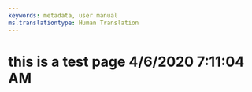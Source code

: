 ```yaml
---
keywords: metadata, user manual
ms.translationtype: Human Translation
---
```

# this is a test page 4/6/2020 7:11:04 AM